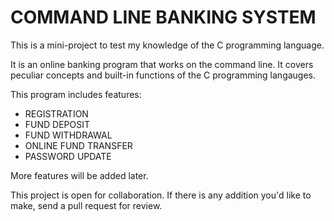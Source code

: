 # COMMAND LINE BANKING SYSTEM

This is a mini-project to test my knowledge of the C programming language.

It is an online banking program that works on the command line. It covers peculiar concepts and built-in functions of the C programming langauges.

This program includes features:

* REGISTRATION
* FUND DEPOSIT
* FUND WITHDRAWAL
* ONLINE FUND TRANSFER
* PASSWORD UPDATE

More features will be added later.

This project is open for collaboration. If there is any addition you'd like to make, send a pull request for review.


